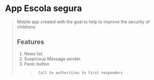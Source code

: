 # App Escola segura

> Mobile app created with the goal to help to improve the security of childrens
>
> ## Features
>
> 1.  News list.
> 2.  Suspicious Message sender.
> 3.  Panic button
>     >      Call to authorities to first responders
